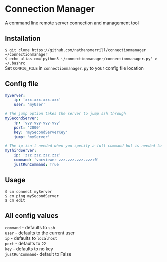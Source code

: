 # Connection Manager
A command line remote server connection and management tool

## Installation
`$ git clone https://github.com/nathansmerrill/connectionmanager ~/connectionmanager`  
`$ echo alias cm='python3 ~/connectionmanager/connectionmanager.py' > ~/.bashrc`  
Set `CONFIG_FILE` in `connectionmanager.py` to your config file location

## Config file
```yaml
myServer:
    ip: 'xxx.xxx.xxx.xxx'
    user: 'myUser'

# The jump option takes the server to jump ssh through
mySecondServer:
    ip: 'yyy.yyy.yyy.yyy'
    port: '2000'
    key: 'mySecondServerKey'
    jump: 'myServer'

# The ip isn't needed when you specify a full command but is needed to ping the server
myThirdServer:
    ip: 'zzz.zzz.zzz.zzz'
    command: 'vncviewer zzz.zzz.zzz.zzz:0'
    justRunCommand: True

```
## Usage
```
$ cm connect myServer
$ cm ping mySecondServer
$ cm edit
```

## All config values
`command`       - defaults to `ssh`  
`user`          - defaults to the current user  
`ip`            - defaults to `localhost`  
`port`          - defaults to `22`  
`key`           - defaults to no key  
`justRunCommand`- default to False